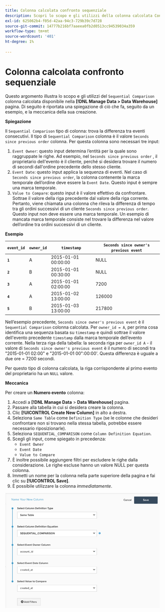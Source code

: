 ```yaml
---
title: Colonna calcolata confronto sequenziale
description: Scopri lo scopo e gli utilizzi della colonna calcolata Confronto sequenziale.
exl-id: 625062b4-f05d-42aa-94c3-729b39c7d728
source-git-commit: 14777b216bf7aaeea0fb2d0513cc94539034a359
workflow-type: tm+mt
source-wordcount: '401'
ht-degree: 1%

---
```


# Colonna calcolata confronto sequenziale

Questo argomento illustra lo scopo e gli utilizzi del `Sequential Comparison` colonna calcolata disponibile nella **[!DNL Manage Data > Data Warehouse]** pagina. Di seguito è riportata una spiegazione di ciò che fa, seguito da un esempio, e la meccanica della sua creazione.

**Spiegazione**

Il `Sequential Comparison` tipo di colonna: trova la differenza tra eventi consecutivi. Il tipo di `Sequential Comparison` colonna è il valore `Seconds since previous order` colonna. Per questa colonna sono necessari tre input:

1. `Event Owner`: questo input determina l’entità per la quale sono raggruppate le righe. Ad esempio, nel `Seconds since previous order` , il proprietario dell&#39;evento è il cliente, perché si desidera trovare il numero di secondi dall&#39;ordine precedente dello stesso cliente.
1. `Event Date`: questo input applica la sequenza di eventi. Nel caso di `Seconds since previous order`, la colonna contenente la marca temporale dell’ordine deve essere la `Event Date`. Questo input è sempre una marca temporale.
1. `Value to Compare`: questo input è il valore effettivo da confrontare. Sottrae il valore della riga precedente dal valore della riga corrente. Pertanto, viene chiamata una colonna che rileva la differenza di tempo tra gli ordini successivi di un cliente `Seconds since previous order`. Questo input non deve essere una marca temporale. Un esempio di mancata marca temporale consiste nel trovare la differenza nel valore dell’ordine tra ordini successivi di un cliente.

**Esempio**

| **`event_id`** | **`owner_id`** | **`timestamp`** | **`Seconds since owner's previous event`** |
|--- |--- |--- |--- |
| **`1`** | A | 2015-01-01 00:00:00 | NULL |
| **`2`** | B | 2015-01-01 00:30:00 | NULL |
| **`3`** | A | 2015-01-01 02:00:00 | 7200 |
| **`4`** | A | 2015-01-02 13:00:00 | 126000 |
| **`5`** | B | 2015-01-03 13:00:00 | 217800 |

Nell’esempio precedente, `Seconds since owner's previous event` è il `Sequential Comparison` colonna calcolata. Per `owner_id = A`, per prima cosa identifica una sequenza basata su `timestamp` e quindi sottrae il valore dell&#39;evento precedente `timestamp` dalla marca temporale dell’evento corrente. Nella terza riga della tabella: la seconda riga per `owner_id A` - il valore di `Seconds since owner's previous event` è il numero di secondi tra &quot;2015-01-01 02:00&quot; e &quot;2015-01-01 00&quot;:00:00&#39;. Questa differenza è uguale a due ore = 7200 secondi.

Per questo tipo di colonna calcolata, la riga corrispondente al primo evento del proprietario ha un `NULL` valore.

**Meccanica**

Per creare un **Numero evento** colonna:

1. Accedi a **[!DNL Manage Data** > **Data Warehouse]** pagina.
1. Passare alla tabella in cui si desidera creare la colonna.
1. Clic **[!UICONTROL Create New Column]** in alto a destra.
1. Seleziona `Same Table` come `Definition Type` (se le colonne che desideri confrontare non si trovano nella stessa tabella, potrebbe essere necessario riposizionarle).
1. Seleziona `SEQUENTIAL_COMPARISON` come `Column Definition Equation`.
1. Scegli gli input, come spiegato in precedenza:
   - `Event Owner`
   - `Event Date`
   - `Value to Compare`
1. È inoltre possibile aggiungere filtri per escludere le righe dalla considerazione. Le righe escluse hanno un valore NULL per questa colonna.
1. Immetti un nome per la colonna nella parte superiore della pagina e fai clic su **[!UICONTROL Save]**.
1. È possibile utilizzare la colonna *immediatamente*.

![SEC](../../assets/SEC_new.png)
